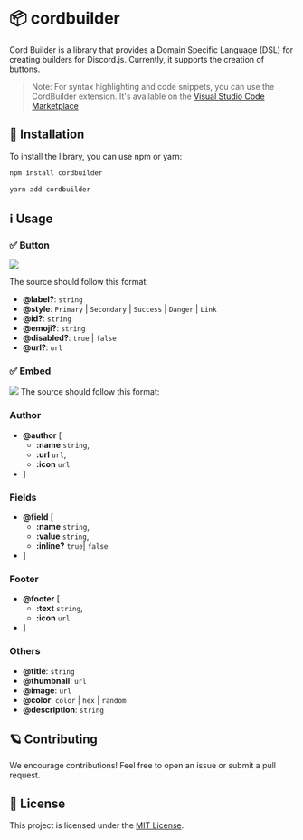 # 📦 cordbuilder

Cord Builder is a library that provides a Domain Specific Language (DSL) for creating builders for Discord.js. Currently, it supports the creation of buttons.

> Note:  For syntax highlighting and code snippets, you can use the CordBuilder extension. It's available on the [Visual Studio Code Marketplace](https://marketplace.visualstudio.com/items?itemName=drezzyts.cordbuilder)

## 🚀 Installation

To install the library, you can use npm or yarn:

```bash
npm install cordbuilder
```

```bash
yarn add cordbuilder
```

## ℹ️ Usage

### ✅ Button

<img src="https://i.postimg.cc/Pr9zFr2Q/button.png"/>

The source should follow this format:

- **@label?**: `string`
- **@style**: `Primary` | `Secondary` | `Success` | `Danger` | `Link`
- **@id?**: `string`
- **@emoji?**: `string`
- **@disabled?**: `true` | `false`
- **@url?**: `url`

### ✅ Embed

<img src="https://i.postimg.cc/XY5cMSPS/embed.png"/>
The source should follow this format:

### Author

- **@author** [
  - **:name** `string`,
  - **:url** `url`,
  - **:icon** `url`
- ]

### Fields

- **@field** [
  - **:name** `string`,
  - **:value** `string`,
  - **:inline?** `true`| `false`
- ]

### Footer

- **@footer** [
  - **:text** `string`,
  - **:icon** `url`
- ]

### Others

- **@title**: `string`
- **@thumbnail**: `url`
- **@image**: `url`
- **@color**: `color` | `hex` | `random`
- **@description**: `string`

## 🪐 Contributing

We encourage contributions! Feel free to open an issue or submit a pull request.

## 📜 License

This project is licensed under the [MIT License](LICENSE).
